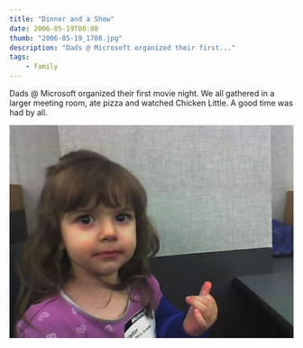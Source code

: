 ```yaml
---
title: "Dinner and a Show"
date: 2006-05-19T00:00
thumb: "2006-05-19_1708.jpg"
description: "Dads @ Microsoft organized their first..."
tags: 
    - family
---
```


Dads @ Microsoft organized their first movie night. We all gathered in a larger meeting room, ate pizza and watched Chicken Little. A good time was had by all.

![2006-03-11_1454](/assets/img/2006-05-19_1709.jpg)

